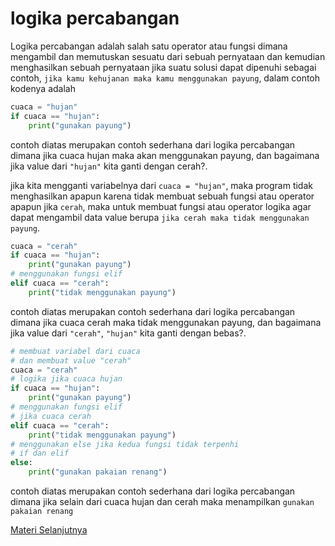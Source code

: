 # logika percabangan

Logika percabangan adalah salah satu operator atau fungsi dimana mengambil dan memutuskan sesuatu dari sebuah pernyataan dan kemudian menghasilkan sebuah pernyataan jika suatu solusi dapat dipenuhi sebagai contoh, ``jika kamu kehujanan maka kamu menggunakan payung``, dalam contoh kodenya adalah

```python
cuaca = "hujan"
if cuaca == "hujan":
    print("gunakan payung")
```
contoh diatas merupakan contoh sederhana dari logika percabangan dimana jika cuaca hujan maka akan menggunakan payung, dan bagaimana jika value dari ``"hujan"`` kita ganti dengan cerah?. 

jika kita mengganti variabelnya dari ``cuaca = "hujan"``, maka program tidak menghasilkan apapun karena tidak membuat sebuah fungsi atau operator apapun jika ``cerah``, maka untuk membuat fungsi atau operator logika agar dapat mengambil data value berupa ``jika cerah maka tidak menggunakan payung``.

```python
cuaca = "cerah"
if cuaca == "hujan":
    print("gunakan payung")
# menggunakan fungsi elif
elif cuaca == "cerah":
    print("tidak menggunakan payung")
```
contoh diatas merupakan contoh sederhana dari logika percabangan dimana jika cuaca cerah maka tidak menggunakan payung, dan bagaimana jika value dari ``"cerah"``, ``"hujan"`` kita ganti dengan bebas?. 

```python
# membuat variabel dari cuaca
# dan membuat value "cerah"
cuaca = "cerah"
# logika jika cuaca hujan
if cuaca == "hujan":
    print("gunakan payung")
# menggunakan fungsi elif
# jika cuaca cerah
elif cuaca == "cerah":
    print("tidak menggunakan payung")
# menggunakan else jika kedua fungsi tidak terpenhi
# if dan elif
else:
    print("gunakan pakaian renang")
```
contoh diatas merupakan contoh sederhana dari logika percabangan dimana jika selain dari cuaca hujan dan cerah maka menampilkan ``gunakan pakaian renang``

[Materi Selanjutnya](../08_perulangan)